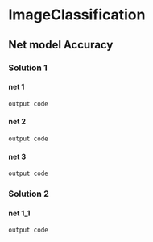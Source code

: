 # ImageClassification

## Net model Accuracy

### Solution 1
#### net 1
```
output code
```
#### net 2
```
output code
```
#### net 3
```
output code
```

### Solution 2
#### net 1_1
```
output code
```